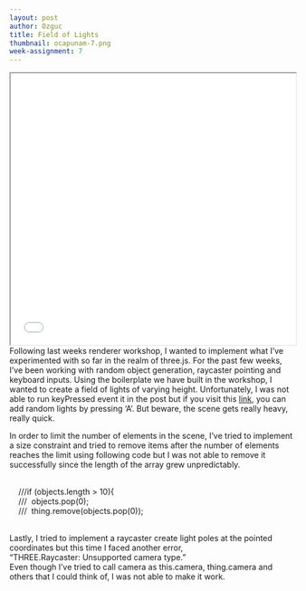 ```yaml
---
layout: post
author: Ozguc
title: Field of Lights
thumbnail: ocapunam-7.png
week-assignment: 7
---
```

<iframe width="100%" height="480" src="/code/ocapunam-workshop-1/"></iframe>
<div id="text">
Following last weeks renderer workshop, I wanted to implement what I’ve experimented with so far in the realm of three.js. For the past few weeks, I’ve been working with random object generation, raycaster pointing and keyboard inputs. Using the boilerplate we have built in the workshop, I wanted to create a field of lights of varying height. Unfortunately, I was not able to run keyPressed event it in the post but if you visit this <a href="../code/ocapunam-workshop-1/">link</a>, you can add random lights by pressing ‘A’. But beware, the scene gets really heavy, really quick.

In order to limit the number of elements in the scene, I’ve tried to implement a size constraint and tried to remove items after the number of elements reaches the limit using following code but I was not able to remove it successfully since the length of the array grew unpredictably.<br /><br />

    ///if (objects.length > 10){<br />
    ///  objects.pop(0);<br />
    ///  thing.remove(objects.pop(0));<br /><br />

Lastly, I tried to implement a raycaster create light poles at the pointed coordinates but this time I faced another error,<br /> “THREE.Raycaster: Unsupported camera type.”<br /> Even though I’ve tried to call camera as this.camera, thing.camera and others that I could think of, I was not able to make it work.<br /><br /> 
</div>